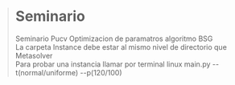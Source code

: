 > # Seminario
> Seminario Pucv Optimizacion de paramatros algoritmo BSG  
> La carpeta Instance debe estar al mismo nivel de directorio que Metasolver  
> Para probar una instancia llamar por terminal linux main.py --t(normal/uniforme) --p(120/100)
